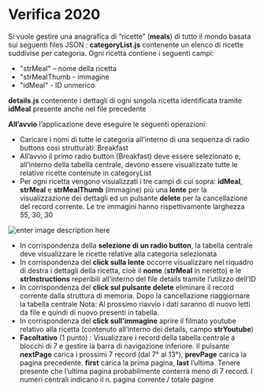 ﻿# Verifica 2020

Si vuole gestire una anagrafica di “ricette” (**meals**) di tutto il mondo basata sui seguenti files JSON : 
**categoryList.js** contenente un elenco di ricette suddivise per categoria. Ogni ricetta contiene i seguenti campi: 

 - "strMeal" – nome della ricetta 
 - "strMealThumb - immagine 
 - "idMeal" - ID unmerico 
 
**details.js** contenente i dettagli di ogni singola ricetta identificata tramite **idMeal** presente anche nel file precedente 

**All’avvio** l’applicazione deve eseguire le seguenti operazioni: 

 - Caricare i nomi di tutte le categoria all’interno di una sequenza di radio buttons così strutturati: Breakfast  
 - All’avvio il primo radio button (Breakfast) deve essere selezionato e, all’interno della tabella centrale, devono essere visualizzate tutte le relative ricette contenute in categoryList 
 - Per ogni ricetta vengono visualizzati i tre campi di cui sopra: **idMeal**, **strMeal** e **strMealThumb** (immagine) più una **lente** per la visualizzazione dei dettagli ed un pulsante **delete** per la cancellazione del record corrente. Le tre immagini hanno rispettivamente larghezza 55, 30, 30

![enter image description here](https://i.ibb.co/SydbMrB/Capture.png)

 - In corrispondenza della **selezione di un radio button**, la tabella centrale deve visualizzare le ricette relative alla categoria selezionata 
 - In corrispondenza del **click sulla lente** occorre visualizzare nel riquadro di destra i dettagli della ricetta, cioè il **nome** (**strMeal** in neretto) e le **strInstructions** reperibili all’interno del file details tramite l’utilizzo dell’ID 
 - In corrispondenza del **click sul pulsante delete** eliminare il record corrente dalla struttura di memoria. Dopo la cancellazione riaggiornare la tabella centrale Nota: Al prossimo riavvio i dati saranno di nuovo letti da file e quindi di nuovo presenti in tabella. 
 -  In corrispondenza del **click sull’immagine** aprire il filmato youtube relativo alla ricetta (contenuto all’interno dei details, campo **strYoutube**) 
 -  **Facoltativo** (1 punto) : Visualizzare i record della tabella centrale a blocchi di 7 e gestire la barra di navigazione inferiore. Il pulsante **nextPage** carica i prossimi 7 record (dal 7° al 13°), **prevPage** carica la pagina precedente. **first** carica la prima pagina, **last** l’ultima. Tenere presente che l’ultima pagina probabilmente conterrà meno di 7 record. I numeri centrali indicano il n. pagina corrente / totale pagine
